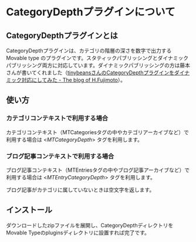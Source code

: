 # CategoryDepthプラグインについて

## CategoryDepthプラグインとは

CategoryDepthプラグインは、カテゴリの階層の深さを数字で出力する Movable type のプラグインです。スタティックパブリッシングとダイナミックパブリッシング両方に対応しています。ダイナミックパブリッシングの方は藤本さんが書いてくれました（[tinybeansさんのCategoryDepthプラグインをダイナミック対応にしてみた - The blog of H.Fujimoto](http://www.h-fj.com/blog/archives/2012/09/06-132840.php)）。

## 使い方

### カテゴリコンテキストで利用する場合

カテゴリコンテキスト（MTCategoriesタグの中やカテゴリアーカイブなど）で利用する場合は <$MTCategoryDepth$> タグを利用します。

### ブログ記事コンテキストで利用する場合

ブログ記事コンテキスト（MTEntriesタグの中やブログ記事アーカイブなど）で利用する場合は <$MTEntryCategoryDepth$> タグを利用します。

ブログ記事がカテゴリに属していないときは空文字を返します。

## インストール

ダウンロードしたzipファイルを展開し、CategoryDepthディレクトリをMovable Typeのpluginsディレクトリに設置すれば完了です。